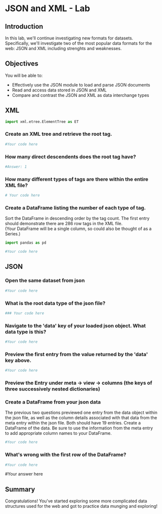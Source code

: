 
# JSON and XML - Lab

## Introduction

In this lab, we'll continue investigating new formats for datasets. Specifically, we'll investigate two of the most popular data formats for the web: JSON and XML including strenghts and weaknesses.

## Objectives
You will be able to:
* Effectively use the JSON module to load and parse JSON documents
* Read and access data stored in JSON and XML
* Compare  and contrast the JSON and XML as data interchange types


## XML


```python
import xml.etree.ElementTree as ET
```

### Create an XML tree and retrieve the root tag.


```python
#Your code here
```

### How many direct descendents does the root tag have?


```python
#Answer: 1
```

### How many different types of tags are there within the entire XML file?


```python
# Your code here
```

### Create a DataFrame listing the number of each type of tag. 
Sort the DataFrame in descending order by the tag count. The first entry should demonstrate there are 286 row tags in the XML file.   
(Your DataFrame will be a single column, so could also be thought of as a Series.)


```python
import pandas as pd
```


```python
#Your code here
```

## JSON

### Open the same dataset from json


```python
#Your code here
```

### What is the root data type of the json file?


```python
### Your code here
```

### Navigate to the 'data' key of your loaded json object. What data type is this?


```python
#Your code here
```

### Preview the first entry from the value returned by the 'data' key above.


```python
#Your code here
```

### Preview the Entry under meta -> view -> columns (the keys of three successively nested dictionaries)

### Create a DataFrame from your json data
The previous two questions previewed one entry from the data object within the json file, as well as the column details associated with that data from the meta entry within the json file. Both should have 19 entries. Create a DataFrame of the data. Be sure to use the information from the meta entry to add appropriate column names to your DataFrame.


```python
#Your code here
```

### What's wrong with the first row of the DataFrame?


```python
#Your code here
```

#Your answer here

## Summary

Congratulations! You've started exploring some more complicated data structures used for the web and got to practice data munging and exploring!
